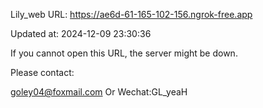 Lily_web URL: https://ae6d-61-165-102-156.ngrok-free.app

Updated at: 2024-12-09 23:30:36

If you cannot open this URL, the server might be down.

Please contact: 

goley04@foxmail.com Or Wechat:GL_yeaH